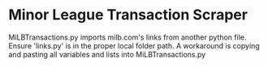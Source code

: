 # Minor League Transaction Scraper

MiLBTransactions.py imports milb.com's links from another python file. Ensure 'links.py' is in the proper local folder path.
A workaround is copying and pasting all variables and lists into MiLBTransactions.py
